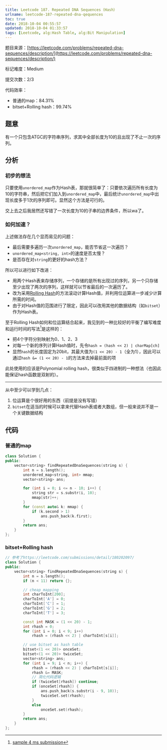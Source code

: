 ```yaml
---
title: Leetcode 187. Repeated DNA Sequences（Hash）
urlname: leetcode-187-repeated-dna-qequences
toc: true
date: 2018-10-04 00:55:57
updated: 2018-10-04 01:33:57
tags: [Leetcode, alg:Hash Table, alg:Bit Manipulation]
---
```


题目来源：[https://leetcode.com/problems/repeated-dna-sequences/description/](https://leetcode.com/problems/repeated-dna-sequences/description/)

标记难度：Medium

提交次数：2/3

代码效率：

* 普通的map：84.31%
* bitset+Rolling hash：99.74%

## 题意

有一个只包含ATGC的字符串序列，求其中全部长度为10的且出现了不止一次的序列。

## 分析

### 初步的想法

只要使用`unordered_map`作为Hash表，那就很简单了：只要依次遍历所有长度为10的字符串，然后把它们加入到`unordered_map`中，最后统计`unordered_map`中出现长度多于1次的序列即可。显然这个方法是可行的。

交上去之后我居然还写错了一次长度为10的子串的边界条件，所以wa了。

### 如何加速？

上述做法存在几个显而易见的问题：

* 最后需要多遍历一次`unordered_map`，能否节省这一次遍历？
* `unordered_map<string, int>`的速度是否太慢？
* 是否存在对`string`的更好的hash方法？

所以可以进行如下改进：

* 用两个Hash表来存储序列，一个存储的是所有出现过的序列，另一个只存储至少出现了两次的序列，这样就可以节省最后的一次遍历了。
* 改为采用[Rolling Hash](https://en.wikipedia.org/wiki/Rolling_hash)的方法滚动计算Hash值，并利用位运算进一步减少计算所需的时间。
* 由于对Hash值的范围进行了限定，因此可以改用其他的数据结构（如`bitset`）作为Hash表。

至于Rolling Hash如何和位运算结合起来，我见到的一种比较好的平衡了编写难度和运行时间的写法[^sample]是这样的：

* 把4个字符分别映射为0、1、2、3
* 对每一个新的序列计算Hash值时，先令`hash = (hash << 2) | charMap[ch]`
* 显然`hash`的长度固定为20bit，其最大值为`(1 << 20) - 1`（全为1），因此可以通过`hash &= (1 << 20) - 1`的方法来去掉最前面的项

此处使用的应该是Polynomial rolling hash，很类似于四进制的一种想法（也因此能保证hash函数是双射的）。

[^sample]: [sample 4 ms submission](https://leetcode.com/submissions/detail/180202097/)

---

从中至少可以学到几点：

1. 位运算是个很好用的东西（前提是没有写错）
2. `bitset`在适当的时候可以拿来代替Hash表或者大数组，但一般来说并不是一个关键数据结构

## 代码

### 普通的map

```cpp
class Solution {
public:
    vector<string> findRepeatedDnaSequences(string s) {
        int n = s.length();
        unordered_map<string, int> mmap;
        vector<string> ans;

        for (int i = 0; i <= n - 10; i++) {
            string str = s.substr(i, 10);
            mmap[str]++;
        }
        for (const auto& k: mmap) {
            if (k.second > 1)
                ans.push_back(k.first);
        }
        return ans;
    }
};
```

### bitset+Rolling hash

```cpp
// 参考了https://leetcode.com/submissions/detail/180202097/
class Solution {
public:
    vector<string> findRepeatedDnaSequences(string s) {
        int n = s.length();
        if (n < 11) return {};

        // cheap mapping
        int charToInt[200];
        charToInt['A'] = 0;
        charToInt['C'] = 1;
        charToInt['G'] = 2;
        charToInt['T'] = 3;

        const int MASK = (1 << 20) - 1;
        int rhash = 0;
        for (int i = 0; i < 9; i++)
            rhash = (rhash << 2) | charToInt[s[i]];

        // use bitset as hash table
        bitset<(1 << 20)> onceSet;
        bitset<(1 << 20)> twiceSet;
        vector<string> ans;
        for (int i = 9; i < n; i++) {
            rhash = (rhash << 2) | charToInt[s[i]];
            rhash &= MASK;
            // 简化代码逻辑
            if (twiceSet[rhash]) continue;
            if (onceSet[rhash]) {
                ans.push_back(s.substr(i - 9, 10));
                twiceSet.set(rhash);
            }
            else
                onceSet.set(rhash);
        }
        return ans;
    }
};
```
